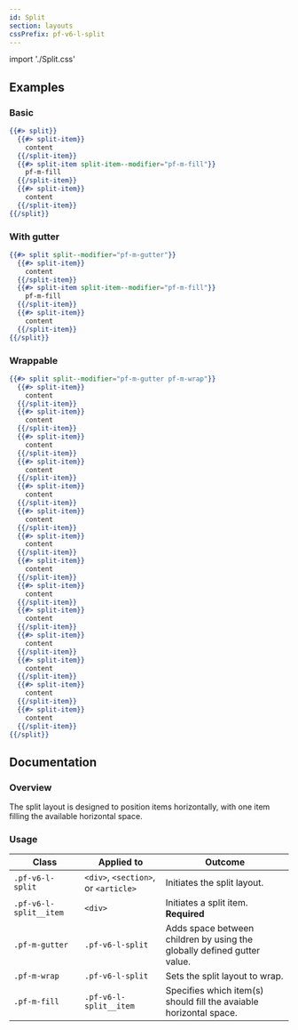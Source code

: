 ```yaml
---
id: Split
section: layouts
cssPrefix: pf-v6-l-split
---
```


import './Split.css'

## Examples

### Basic

```hbs
{{#> split}}
  {{#> split-item}}
    content
  {{/split-item}}
  {{#> split-item split-item--modifier="pf-m-fill"}}
    pf-m-fill
  {{/split-item}}
  {{#> split-item}}
    content
  {{/split-item}}
{{/split}}
```

### With gutter

```hbs
{{#> split split--modifier="pf-m-gutter"}}
  {{#> split-item}}
    content
  {{/split-item}}
  {{#> split-item split-item--modifier="pf-m-fill"}}
    pf-m-fill
  {{/split-item}}
  {{#> split-item}}
    content
  {{/split-item}}
{{/split}}
```

### Wrappable

```hbs
{{#> split split--modifier="pf-m-gutter pf-m-wrap"}}
  {{#> split-item}}
    content
  {{/split-item}}
  {{#> split-item}}
    content
  {{/split-item}}
  {{#> split-item}}
    content
  {{/split-item}}
  {{#> split-item}}
    content
  {{/split-item}}
  {{#> split-item}}
    content
  {{/split-item}}
  {{#> split-item}}
    content
  {{/split-item}}
  {{#> split-item}}
    content
  {{/split-item}}
  {{#> split-item}}
    content
  {{/split-item}}
  {{#> split-item}}
    content
  {{/split-item}}
  {{#> split-item}}
    content
  {{/split-item}}
  {{#> split-item}}
    content
  {{/split-item}}
  {{#> split-item}}
    content
  {{/split-item}}
  {{#> split-item}}
    content
  {{/split-item}}
  {{#> split-item}}
    content
  {{/split-item}}
{{/split}}
```

## Documentation

### Overview

The split layout is designed to position items horizontally, with one item filling the available horizontal space.

### Usage

| Class                  | Applied to                           | Outcome                                                                 |
| ---------------------- | ------------------------------------ | ----------------------------------------------------------------------- |
| `.pf-v6-l-split`       | `<div>`, `<section>`, or `<article>` | Initiates the split layout.                                             |
| `.pf-v6-l-split__item` | `<div>`                              | Initiates a split item. **Required**                                    |
| `.pf-m-gutter`         | `.pf-v6-l-split`                     | Adds space between children by using the globally defined gutter value. |
| `.pf-m-wrap`           | `.pf-v6-l-split`                     | Sets the split layout to wrap.                                          |
| `.pf-m-fill`           | `.pf-v6-l-split__item`               | Specifies which item(s) should fill the avaiable horizontal space.      |
